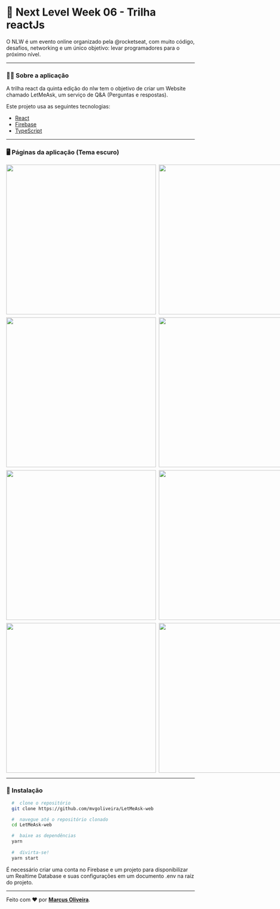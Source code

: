 # :rocket: Next Level Week 06 - Trilha reactJs
O NLW é um evento online organizado pela @rocketseat, com muito código, desafios, networking e um único objetivo: levar programadores para o próximo nível.
 
 ---

### :man_technologist: Sobre a aplicação

A trilha react da quinta edição do nlw tem o objetivo de criar um Website chamado LetMeAsk, um serviço de Q&A (Perguntas e respostas).

Este projeto usa as seguintes tecnologias:

- [React](https://reactjs.org)
- [Firebase](https://firebase.google.com/)
- [TypeScript](https://www.typescriptlang.org/)

---

### :desktop_computer: Páginas da aplicação (Tema escuro)
<div style="display: grid; grid-template-columns: 1fr 1fr; grid-gap: 8px">
 <img style="min-width: 300px;" src="https://user-images.githubusercontent.com/53785487/126038110-758e35c9-7188-4326-bc2c-a80145e1bde4.png" width="400px"/>
 <img style="min-width: 300px;" src="https://user-images.githubusercontent.com/53785487/126038125-5646c593-5d4d-4449-a9e2-feda56677bbf.png" width="400px"/>
 <img style="min-width: 300px;" src="https://user-images.githubusercontent.com/53785487/126038139-4892d9bc-186b-48e6-8e56-366d924a6318.png" width="400px"/>
 <img style="min-width: 300px;" src="https://user-images.githubusercontent.com/53785487/126038192-e6fe612f-367f-4369-bd5c-2b5c729ecb17.png" width="400px"/>
 <img style="min-width: 300px;" src="https://user-images.githubusercontent.com/53785487/126038204-d8c5e818-4b75-479d-a138-0d869a44f4d1.png" width="400px"/>
 <img style="min-width: 300px;" src="https://user-images.githubusercontent.com/53785487/126038228-236b925b-5cd8-448b-938a-0f19141c1ec5.png" width="400px"/>
  <img style="min-width: 300px;" src="https://user-images.githubusercontent.com/53785487/126038249-fda3295b-5a90-4bcf-aa47-df52716900c5.png" width="400px"/>
 <img style="min-width: 300px;" src="https://user-images.githubusercontent.com/53785487/126038278-62c9b5a2-dbcb-4923-941e-093c1dc0735e.png" width="400px"/>

</div>

---

### 📁 Instalação

```bash
  #  clone o repositório
  git clone https://github.com/mvgoliveira/LetMeAsk-web

  #  navegue até o repositório clonado
  cd LetMeAsk-web

  #  baixe as dependências
  yarn
 
  #  divirta-se!
  yarn start
```

É necessário criar uma conta no Firebase e um projeto para disponibilizar um Realtime Database e suas configurações em um documento .env na raíz do projeto.

<hr>

Feito com :hearts: por **[Marcus Oliveira](https://www.linkedin.com/in/marcus-oliveira-3b92011a7/)**.
